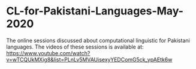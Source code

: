 # CL-for-Pakistani-Languages-May-2020
The online sessions discussed about computational linguistic for Pakistani languages.
The videos of these sessions is available at:
https://www.youtube.com/watch?v=wTCQUkMXig8&list=PLnLv5MVAUisexyYEDComG5ck_ypAEtk6w

